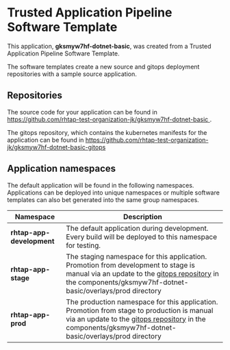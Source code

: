 # Trusted Application Pipeline Software Template

This application, **gksmyw7hf-dotnet-basic**, was created from a Trusted Application Pipeline Software Template.

The software templates create a new source and gitops deployment repositories with a sample source application. 

## Repositories

The source code for your application can be found in [https://github.com/rhtap-test-organization-jk/gksmyw7hf-dotnet-basic ](https://github.com/rhtap-test-organization-jk/gksmyw7hf-dotnet-basic ).
 
The gitops repository, which contains the kubernetes manifests for the application can be found in 
[https://github.com/rhtap-test-organization-jk/gksmyw7hf-dotnet-basic-gitops ](https://github.com/rhtap-test-organization-jk/gksmyw7hf-dotnet-basic-gitops ) 

## Application namespaces 

The default application will be found in the following namespaces. Applications can be deployed into unique namespaces or multiple software templates can also bet generated into the same group namespaces.  

|  Namespace   |  Description   |  
| -------- | -------- |   
| **rhtap-app-development** | The default application during development. Every build will be deployed to this namespace for testing. | 
| **rhtap-app-stage** | The staging namespace for this application. Promotion from development to stage is manual via an update to the [gitops repository](https://github.com/rhtap-test-organization-jk/gksmyw7hf-dotnet-basic-gitops ) in the components/gksmyw7hf-dotnet-basic/overlays/prod directory |  
| **rhtap-app-prod** | The production namespace for this application. Promotion from stage to production is manual via an update to the [gitops repository](https://github.com/rhtap-test-organization-jk/gksmyw7hf-dotnet-basic-gitops ) in the components/gksmyw7hf-dotnet-basic/overlays/prod directory | 